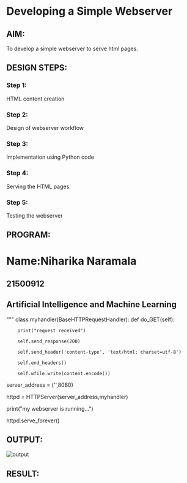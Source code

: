# Developing a Simple Webserver
## AIM:

To develop a simple webserver to serve html pages.
## DESIGN STEPS:
### Step 1:

HTML content creation
### Step 2:

Design of webserver workflow
### Step 3:

Implementation using Python code
### Step 4:

Serving the HTML pages.
### Step 5:

Testing the webserver
## PROGRAM:
<!DOCTYPE html>
<html>
<head>
<title>My webserver</title>
</head>
<body>
<h1>Name:Niharika Naramala</h1>
<h2>21500912</h2>
<h2>Artificial Intelligence and Machine Learning</h2>
</body>
</html>
"""
class myhandler(BaseHTTPRequestHandler):
 def do_GET(self):

        print("request received")

        self.send_response(200)

        self.send_header('content-type', 'text/html; charset=utf-8')

        self.end_headers()

        self.wfile.write(content.encode())

server_address = ('',8080)

httpd = HTTPServer(server_address,myhandler)

print("my webserver is running...")

httpd.serve_forever()


## OUTPUT:
![output]()
## RESULT:

